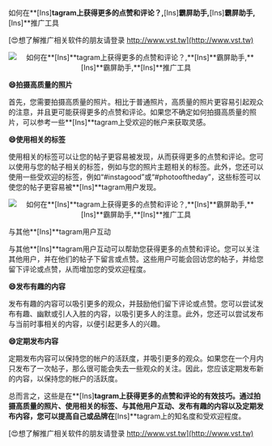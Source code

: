 如何在**[Ins]**tagram上获得更多的点赞和评论？,**[Ins]**霸屏助手,**[Ins]**霸屏助手,**[Ins]**推广工具

[😍想了解推广相关软件的朋友请登录 http://www.vst.tw](http://www.vst.tw)

 <center><img src="https://vst.tw/MP4/tuiguang/png/3.png" alt="如何在**[Ins]**tagram上获得更多的点赞和评论？,**[Ins]**霸屏助手,**[Ins]**霸屏助手,**[Ins]**推广工具"></center>

**😄拍摄高质量的照片**

首先，您需要拍摄高质量的照片。相比于普通照片，高质量的照片更容易引起观众的注意，并且更可能获得更多的点赞和评论。如果您不确定如何拍摄高质量的照片，可以参考一些**[Ins]**tagram上受欢迎的帐户来获取灵感。

**😄使用相关的标签**

使用相关的标签可以让您的帖子更容易被发现，从而获得更多的点赞和评论。您可以使用与您的帖子相关的标签，例如与您的照片主题相关的标签。此外，您还可以使用一些受欢迎的标签，例如“#instagood”或“#photooftheday”，这些标签可以使您的帖子更容易被**[Ins]**tagram用户发现。

 <center><img src="https://vst.tw/MP4/tuiguang/png/5.png" alt="如何在**[Ins]**tagram上获得更多的点赞和评论？,**[Ins]**霸屏助手,**[Ins]**霸屏助手,**[Ins]**推广工具"></center>

与其他**[Ins]**tagram用户互动

与其他**[Ins]**tagram用户互动可以帮助您获得更多的点赞和评论。您可以关注其他用户，并在他们的帖子下留言或点赞。这些用户可能会回访您的帖子，并给您留下评论或点赞，从而增加您的受欢迎程度。

**😄发布有趣的内容**

发布有趣的内容可以吸引更多的观众，并鼓励他们留下评论或点赞。您可以尝试发布有趣、幽默或引人入胜的内容，以吸引更多人的注意。此外，您还可以尝试发布与当前时事相关的内容，以便引起更多人的兴趣。

**😄定期发布内容**

定期发布内容可以保持您的帐户的活跃度，并吸引更多的观众。如果您在一个月内只发布了一次帖子，那么很可能会失去一些观众的关注。因此，您应该定期发布新的内容，以保持您的帐户的活跃度。

总而言之，这些是在**[Ins]**tagram上获得更多的点赞和评论的有效技巧。通过拍摄高质量的照片、使用相关的标签、与其他用户互动、发布有趣的内容以及定期发布内容，您可以提高自己或品牌在**[Ins]**tagram上的知名度和受欢迎程度。

[😍想了解推广相关软件的朋友请登录 http://www.vst.tw](http://www.vst.tw)



